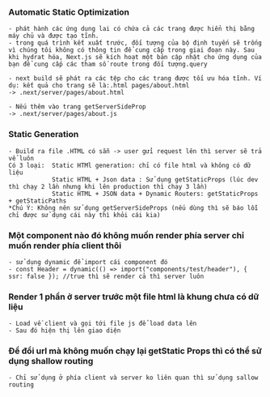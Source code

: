 ### Automatic Static Optimization

    - phát hành các ứng dụng lai có chứa cả các trang được hiển thị bằng máy chủ và được tạo tĩnh.
    - trong quá trình kết xuất trước, đối tượng của bộ định tuyến sẽ trống vì chúng tôi không có thông tin để cung cấp trong giai đoạn này. Sau khi hydrat hóa, Next.js sẽ kích hoạt một bản cập nhật cho ứng dụng của bạn để cung cấp các tham số route trong đối tượng.query

    - next build sẽ phát ra các tệp cho các trang được tối ưu hóa tĩnh. Ví dụ: kết quả cho trang sẽ là:.html pages/about.html
    -> .next/server/pages/about.html

    - Nếu thêm vào trang getServerSideProp
    -> .next/server/pages/about.js

### Static Generation

    - Build ra file .HTML có sẵn -> user gửi request lên thì server sẽ trả vể luôn
    Có 3 loại:  Static HTMl generation: chỉ có file html và không có dữ liệu
                Static HTML + Json data : Sử dụng getStaticProps (lúc dev thì chạy 2 lần nhưng khi lên production thì chạy 3 lần)
                Static HTML + JSON data + Dynamic Routers: getStaticProps + getStaticPaths
    *Chú Ý: Không nên sử dụng getServerSideProps (nếu dùng thì sẽ báo lỗi chỉ được sử dụng cái này thì khỏi cái kia)

### Một component nào đó không muốn render phía server chỉ muốn render phía client thôi

    - sử dụng dynamic để import cái component đó
    - const Header = dynamic(() => import("components/test/header"), { ssr: false }); //true thì sẽ render cả thì server luôn

### Render 1 phần ở server trước một file html là khung chưa có dữ liệu

    - Load về client và gọi tới file js để load data lên
    - Sau đó hiện thị lên giao diện

### Để đổi url mà không muốn chạy lại getStatic Props thì có thể sử dụng shallow routing

    - Chỉ sử dụng ở phía client và server ko liên quan thì sử dụng sallow routing
